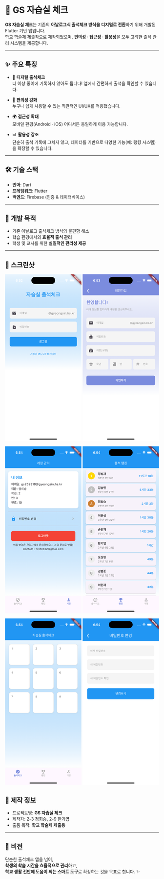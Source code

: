 # 📱 GS 자습실 체크

**GS 자습실 체크**는 기존의 **아날로그식 출석체크 방식을 디지털로 전환**하기 위해 개발된 Flutter 기반 앱입니다.  
학교 학술제 제출작으로 제작되었으며, **편의성 · 접근성 · 활용성**을 모두 고려한 출석 관리 시스템을 제공합니다.  

---

## ✨ 주요 특징

- 📝 **디지털 출석체크**  
  더 이상 종이에 기록하지 않아도 됩니다! 앱에서 간편하게 출석을 확인할 수 있습니다.

- 🚀 **편의성 강화**  
  누구나 쉽게 사용할 수 있는 직관적인 UI/UX를 적용했습니다.  

- 🌍 **접근성 확대**  
  모바일 환경(Android · iOS) 어디서든 동일하게 이용 가능합니다.  

- 📊 **활용성 강조**  
  단순히 출석 기록에 그치지 않고, 데이터를 기반으로 다양한 기능(예: 랭킹 시스템)을 확장할 수 있습니다.  

---

## 🛠️ 기술 스택

- **언어**: Dart  
- **프레임워크**: Flutter  
- **백엔드**: Firebase (인증 & 데이터베이스)  

---

## 🎯 개발 목적

- 기존 아날로그 출석체크 방식의 불편함 해소  
- 학습 환경에서의 **효율적 출석 관리**  
- 학생 및 교사를 위한 **실질적인 편리성 제공**  

---

## 📸 스크린샷

<p align="center">
  <img src="./app_pic/1.png" alt="화면1" width="250"/>
  <img src="./app_pic/2.png" alt="화면2" width="250"/>
</p>

<p align="center">
  <img src="./app_pic/3.png" alt="화면3" width="250"/>
  <img src="./app_pic/4.png" alt="화면4" width="250"/>
</p>

<p align="center">
  <img src="./app_pic/5.png" alt="화면5" width="250"/>
  <img src="./app_pic/6.png" alt="화면6" width="250"/>
</p>


## 🏫 제작 정보

- 프로젝트명: **GS 자습실 체크**  
- 제작자: 2-3 정희승, 2-9 한기엽
- 출품 목적: **학교 학술제 제출용**  

---

## 📌 비전

단순한 출석체크 앱을 넘어,  
**학생의 학습 시간을 효율적으로 관리**하고,  
**학교 생활 전반에 도움이 되는 스마트 도구**로 확장하는 것을 목표로 합니다. ✨
